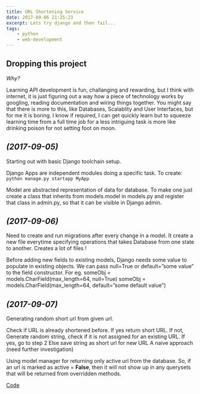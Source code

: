 ```yaml
---
title: URL Shortening Service
date: 2017-09-06 21:25:23
excerpt: Lets try django and then fail...
tags: 
    - python 
    - web-development
---
```


## Dropping this project 

<em>Why?</em>

Learning API development is fun, challanging and rewarding, but I think with internet, it is just figuring out a way how a piece of technology works by googling, reading documentation and wiring things together. You might say that there is more to this, like Databases, Scalablity and User Interfaces, but for me it is boring. I know if required, I can get quickly learn but to squeeze learning time from a full time job for a less intriguing task is more like drinking poison for not setting foot on moon.

## <em>(2017-09-05)</em>
Starting out with basic Django toolchain setup.

Django Apps are independent modules doing a specific task.
To create: 
<code>python manage.py startapp MyApp</code>

Model are abstracted representation of data for database. To make one just create a class that inherits from models.model in models.py and register that class in admin.py, so that it can be visible in Django admin.

## <em>(2017-09-06)</em>
Need to create and run migrations after every change in a model. It create a new file everytime specifying operations that takes Database from one state to another. Creates a lot of files !

Before adding new fields to existing models, Django needs some value to populate in existing objects. We can pass null=True or default=”some value” to the field constructor.
For eg. someObj = models.CharField(max_length=64, null=True)
someObj = models.CharField(max_length=64, default=”some default value”)

## <em>(2017-09-07)</em>
Generating random short url from given url.

Check if URL is already shortened before. If yes return short URL.
If not, Generate random string, check if it is not assigned for an existing URL.
If yes, go to step 2
Else save string as short url for new URL
A naive approach (need further investigation)

Using model manager for returning only active url from the database. So, if an url is marked as
active = **False**, then it will not show up in any querysets that will be returned from overridden methods.

[Code](https://github.com/narveersingh/chotelinks-platform)
